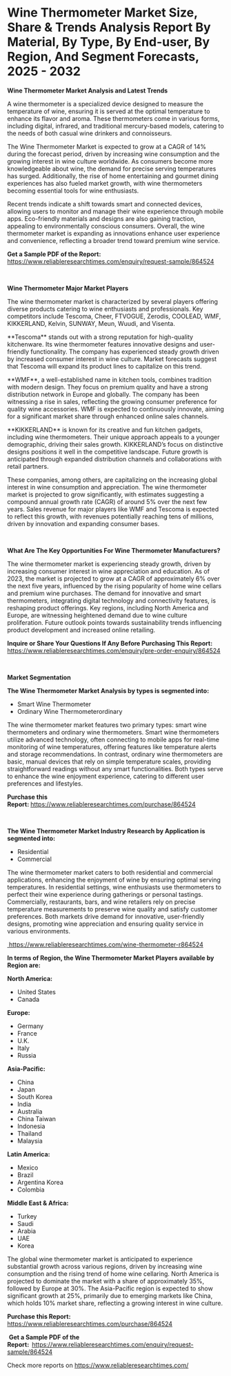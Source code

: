 <p><h1>Wine Thermometer Market Size, Share & Trends Analysis Report By Material, By Type, By End-user, By Region, And Segment Forecasts, 2025 - 2032</h1></p><p><strong>Wine Thermometer Market Analysis and Latest Trends</strong></p>
<p><p>A wine thermometer is a specialized device designed to measure the temperature of wine, ensuring it is served at the optimal temperature to enhance its flavor and aroma. These thermometers come in various forms, including digital, infrared, and traditional mercury-based models, catering to the needs of both casual wine drinkers and connoisseurs.</p><p>The Wine Thermometer Market is expected to grow at a CAGR of 14% during the forecast period, driven by increasing wine consumption and the growing interest in wine culture worldwide. As consumers become more knowledgeable about wine, the demand for precise serving temperatures has surged. Additionally, the rise of home entertaining and gourmet dining experiences has also fueled market growth, with wine thermometers becoming essential tools for wine enthusiasts. </p><p>Recent trends indicate a shift towards smart and connected devices, allowing users to monitor and manage their wine experience through mobile apps. Eco-friendly materials and designs are also gaining traction, appealing to environmentally conscious consumers. Overall, the wine thermometer market is expanding as innovations enhance user experience and convenience, reflecting a broader trend toward premium wine service.</p></p>
<p><strong>Get a Sample PDF of the Report:&nbsp;</strong> <a href="https://www.reliableresearchtimes.com/enquiry/request-sample/864524?utm_campaign=2277&utm_medium=2&utm_source=Github&utm_content=ia&utm_term=08022025&utm_id=wine-thermometer">https://www.reliableresearchtimes.com/enquiry/request-sample/864524</a></p>
<p>&nbsp;</p>
<p><strong>Wine Thermometer Major Market Players</strong></p>
<p><p>The wine thermometer market is characterized by several players offering diverse products catering to wine enthusiasts and professionals. Key competitors include Tescoma, Cheer, FTVOGUE, Zerodis, COOLEAD, WMF, KIKKERLAND, Kelvin, SUNWAY, Meun, Wuudi, and Visenta. </p><p>**Tescoma** stands out with a strong reputation for high-quality kitchenware. Its wine thermometer features innovative designs and user-friendly functionality. The company has experienced steady growth driven by increased consumer interest in wine culture. Market forecasts suggest that Tescoma will expand its product lines to capitalize on this trend.</p><p>**WMF**, a well-established name in kitchen tools, combines tradition with modern design. They focus on premium quality and have a strong distribution network in Europe and globally. The company has been witnessing a rise in sales, reflecting the growing consumer preference for quality wine accessories. WMF is expected to continuously innovate, aiming for a significant market share through enhanced online sales channels.</p><p>**KIKKERLAND** is known for its creative and fun kitchen gadgets, including wine thermometers. Their unique approach appeals to a younger demographic, driving their sales growth. KIKKERLAND’s focus on distinctive designs positions it well in the competitive landscape. Future growth is anticipated through expanded distribution channels and collaborations with retail partners.</p><p>These companies, among others, are capitalizing on the increasing global interest in wine consumption and appreciation. The wine thermometer market is projected to grow significantly, with estimates suggesting a compound annual growth rate (CAGR) of around 5% over the next few years. Sales revenue for major players like WMF and Tescoma is expected to reflect this growth, with revenues potentially reaching tens of millions, driven by innovation and expanding consumer bases.</p></p>
<p>&nbsp;</p>
<p><strong>What Are The Key Opportunities For Wine Thermometer Manufacturers?</strong></p>
<p><p>The wine thermometer market is experiencing steady growth, driven by increasing consumer interest in wine appreciation and education. As of 2023, the market is projected to grow at a CAGR of approximately 6% over the next five years, influenced by the rising popularity of home wine cellars and premium wine purchases. The demand for innovative and smart thermometers, integrating digital technology and connectivity features, is reshaping product offerings. Key regions, including North America and Europe, are witnessing heightened demand due to wine culture proliferation. Future outlook points towards sustainability trends influencing product development and increased online retailing.</p></p>
<p><strong>Inquire or Share Your Questions If Any Before Purchasing This Report:</strong> <a href="https://www.reliableresearchtimes.com/enquiry/pre-order-enquiry/864524?utm_campaign=2277&utm_medium=2&utm_source=Github&utm_content=ia&utm_term=08022025&utm_id=wine-thermometer">https://www.reliableresearchtimes.com/enquiry/pre-order-enquiry/864524</a></p>
<p>&nbsp;</p>
<p><strong>Market Segmentation</strong></p>
<p><strong>The Wine Thermometer Market Analysis by types is segmented into:</strong></p>
<p><ul><li>Smart Wine Thermometer</li><li>Ordinary Wine Thermometerordinary</li></ul></p>
<p><p>The wine thermometer market features two primary types: smart wine thermometers and ordinary wine thermometers. Smart wine thermometers utilize advanced technology, often connecting to mobile apps for real-time monitoring of wine temperatures, offering features like temperature alerts and storage recommendations. In contrast, ordinary wine thermometers are basic, manual devices that rely on simple temperature scales, providing straightforward readings without any smart functionalities. Both types serve to enhance the wine enjoyment experience, catering to different user preferences and lifestyles.</p></p>
<p><strong>Purchase this Report:&nbsp;</strong><a href="https://www.reliableresearchtimes.com/purchase/864524?utm_campaign=2277&utm_medium=2&utm_source=Github&utm_content=ia&utm_term=08022025&utm_id=wine-thermometer">https://www.reliableresearchtimes.com/purchase/864524</a></p>
<p>&nbsp;</p>
<p><strong>The Wine Thermometer Market Industry Research by Application is segmented into:</strong></p>
<p><ul><li>Residential</li><li>Commercial</li></ul></p>
<p><p>The wine thermometer market caters to both residential and commercial applications, enhancing the enjoyment of wine by ensuring optimal serving temperatures. In residential settings, wine enthusiasts use thermometers to perfect their wine experience during gatherings or personal tastings. Commercially, restaurants, bars, and wine retailers rely on precise temperature measurements to preserve wine quality and satisfy customer preferences. Both markets drive demand for innovative, user-friendly designs, promoting wine appreciation and ensuring quality service in various environments.</p></p>
<p><a href="https://www.reliableresearchtimes.com/wine-thermometer-r864524?utm_campaign=2277&utm_medium=2&utm_source=Github&utm_content=ia&utm_term=08022025&utm_id=wine-thermometer">&nbsp;https://www.reliableresearchtimes.com/wine-thermometer-r864524</a></p>
<p><strong>In terms of Region, the Wine Thermometer Market Players available by Region are:</strong></p>
<p>
    <p> <strong> North America: </strong>
        <ul>
            <li>United States</li>
            <li>Canada</li>
        </ul>
        </p> 
    <p> <strong> Europe: </strong>
        <ul>
            <li>Germany</li>
            <li>France</li>
            <li>U.K.</li>
            <li>Italy</li>
            <li>Russia</li>
        </ul>
        </p> 
    <p> <strong> Asia-Pacific: </strong>
        <ul>
            <li>China</li>
            <li>Japan</li>
            <li>South Korea</li>
            <li>India</li>
            <li>Australia</li>
            <li>China Taiwan</li>
            <li>Indonesia</li>
            <li>Thailand</li>
            <li>Malaysia</li>
        </ul>
        </p> 
    <p> <strong> Latin America: </strong>
        <ul>
            <li>Mexico</li>
            <li>Brazil</li>
            <li>Argentina Korea</li>
            <li>Colombia</li>
        </ul>
        </p> 
    <p> <strong> Middle East & Africa: </strong>
        <ul>
            <li>Turkey</li>
            <li>Saudi</li>
            <li>Arabia</li>
            <li>UAE</li>
            <li>Korea</li>
        </ul>
    </p>
    </p>
<p><p>The global wine thermometer market is anticipated to experience substantial growth across various regions, driven by increasing wine consumption and the rising trend of home wine cellaring. North America is projected to dominate the market with a share of approximately 35%, followed by Europe at 30%. The Asia-Pacific region is expected to show significant growth at 25%, primarily due to emerging markets like China, which holds 10% market share, reflecting a growing interest in wine culture.</p></p>
<p><strong>Purchase this Report: </strong><a href="https://www.reliableresearchtimes.com/purchase/864524?utm_campaign=2277&utm_medium=2&utm_source=Github&utm_content=ia&utm_term=08022025&utm_id=wine-thermometer">https://www.reliableresearchtimes.com/purchase/864524</a></p>
<p>&nbsp;<strong>Get a Sample PDF of the Report:&nbsp;&nbsp;</strong><a href="https://www.reliableresearchtimes.com/enquiry/request-sample/864524?utm_campaign=2277&utm_medium=2&utm_source=Github&utm_content=ia&utm_term=08022025&utm_id=wine-thermometer">https://www.reliableresearchtimes.com/enquiry/request-sample/864524</a></p>
<p><strong></strong></p>
<p>Check more reports on <a href="https://www.reliableresearchtimes.com/?utm_campaign=2277&utm_medium=2&utm_source=Github&utm_content=ia&utm_term=08022025&utm_id=wine-thermometer">https://www.reliableresearchtimes.com/</a></p>